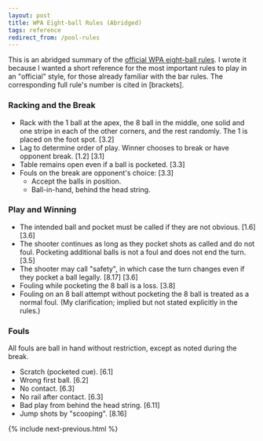 ```yaml
---
layout: post
title: WPA Eight-ball Rules (Abridged)
tags: reference
redirect_from: /pool-rules
---
```


This is an abridged summary of the [official WPA eight-ball rules](https://wpapool.com/rules/). I wrote it because I wanted a short reference for the most important rules to play in an "official" style, for those already familiar with the bar rules. The corresponding full rule's number is cited in \[brackets].

### Racking and the Break

- Rack with the 1 ball at the apex, the 8 ball in the middle, one solid and one stripe in each of the other corners, and the rest randomly. The 1 is placed on the foot spot. \[3.2]
- Lag to determine order of play. Winner chooses to break or have opponent break. \[1.2] \[3.1]
- Table remains open even if a ball is pocketed. \[3.3]
- Fouls on the break are opponent's choice: \[3.3]
  - Accept the balls in position.
  - Ball-in-hand, behind the head string.

### Play and Winning

- The intended ball and pocket must be called if they are not obvious. \[1.6] \[3.6]
- The shooter continues as long as they pocket shots as called and do not foul. Pocketing additional balls is not a foul and does not end the turn. \[3.5]
- The shooter may call "safety", in which case the turn changes even if they pocket a ball legally. \[8.17] \[3.6]
- Fouling while pocketing the 8 ball is a loss. \[3.8]
- Fouling on an 8 ball attempt without pocketing the 8 ball is treated as a normal foul. (My clarification; implied but not stated explicitly in the rules.)

### Fouls

All fouls are ball in hand without restriction, except as noted during the break.

- Scratch (pocketed cue). \[6.1]
- Wrong first ball. \[6.2]
- No contact. \[6.3]
- No rail after contact. \[6.3]
- Bad play from behind the head string. \[6.11]
- Jump shots by "scooping". \[8.16]

{% include next-previous.html %}
